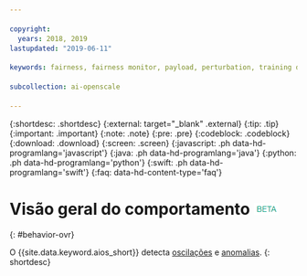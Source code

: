 ```yaml
---

copyright:
  years: 2018, 2019
lastupdated: "2019-06-11"

keywords: fairness, fairness monitor, payload, perturbation, training data, debiased

subcollection: ai-openscale

---
```


{:shortdesc: .shortdesc}
{:external: target="_blank" .external}
{:tip: .tip}
{:important: .important}
{:note: .note}
{:pre: .pre}
{:codeblock: .codeblock}
{:download: .download}
{:screen: .screen}
{:javascript: .ph data-hd-programlang='javascript'}
{:java: .ph data-hd-programlang='java'}
{:python: .ph data-hd-programlang='python'}
{:swift: .ph data-hd-programlang='swift'}
{:faq: data-hd-content-type='faq'}

# Visão geral do comportamento ![tag beta](images/beta.png)
{: #behavior-ovr}

O {{site.data.keyword.aios_short}} detecta [oscilações](https://test.cloud.ibm.com/docs/services/ai-openscale?topic=ai-openscale-behavior-drift-ovr) e [anomalias](https://test.cloud.ibm.com/docs/services/ai-openscale?topic=ai-openscale-behavior-anomalies).
{: shortdesc}

